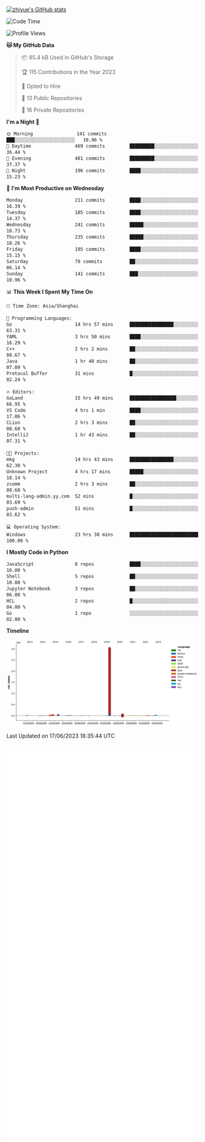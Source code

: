 
[![zhiyue's GitHub stats](https://github-readme-stats.vercel.app/api?username=zhiyue)](https://github.com/anuraghazra/github-readme-stats&&show_icons=true)

<!--START_SECTION:waka-->
![Code Time](http://img.shields.io/badge/Code%20Time-1%2C305%20hrs%2029%20mins-blue)

![Profile Views](http://img.shields.io/badge/Profile%20Views-1-blue)

**🐱 My GitHub Data** 

> 📦 85.4 kB Used in GitHub's Storage 
 > 
> 🏆 115 Contributions in the Year 2023
 > 
> 💼 Opted to Hire
 > 
> 📜 13 Public Repositories 
 > 
> 🔑 16 Private Repositories 
 > 
**I'm a Night 🦉** 

```text
🌞 Morning                141 commits         ███░░░░░░░░░░░░░░░░░░░░░░   10.96 % 
🌆 Daytime                469 commits         █████████░░░░░░░░░░░░░░░░   36.44 % 
🌃 Evening                481 commits         █████████░░░░░░░░░░░░░░░░   37.37 % 
🌙 Night                  196 commits         ████░░░░░░░░░░░░░░░░░░░░░   15.23 % 
```
📅 **I'm Most Productive on Wednesday** 

```text
Monday                   211 commits         ████░░░░░░░░░░░░░░░░░░░░░   16.39 % 
Tuesday                  185 commits         ████░░░░░░░░░░░░░░░░░░░░░   14.37 % 
Wednesday                241 commits         █████░░░░░░░░░░░░░░░░░░░░   18.73 % 
Thursday                 235 commits         █████░░░░░░░░░░░░░░░░░░░░   18.26 % 
Friday                   195 commits         ████░░░░░░░░░░░░░░░░░░░░░   15.15 % 
Saturday                 79 commits          ██░░░░░░░░░░░░░░░░░░░░░░░   06.14 % 
Sunday                   141 commits         ███░░░░░░░░░░░░░░░░░░░░░░   10.96 % 
```


📊 **This Week I Spent My Time On** 

```text
🕑︎ Time Zone: Asia/Shanghai

💬 Programming Languages: 
Go                       14 hrs 57 mins      ████████████████░░░░░░░░░   63.31 % 
YAML                     3 hrs 50 mins       ████░░░░░░░░░░░░░░░░░░░░░   16.29 % 
C++                      2 hrs 2 mins        ██░░░░░░░░░░░░░░░░░░░░░░░   08.67 % 
Java                     1 hr 40 mins        ██░░░░░░░░░░░░░░░░░░░░░░░   07.09 % 
Protocol Buffer          31 mins             █░░░░░░░░░░░░░░░░░░░░░░░░   02.24 % 

🔥 Editors: 
GoLand                   15 hrs 49 mins      █████████████████░░░░░░░░   66.95 % 
VS Code                  4 hrs 1 min         ████░░░░░░░░░░░░░░░░░░░░░   17.06 % 
CLion                    2 hrs 3 mins        ██░░░░░░░░░░░░░░░░░░░░░░░   08.68 % 
IntelliJ                 1 hr 43 mins        ██░░░░░░░░░░░░░░░░░░░░░░░   07.31 % 

🐱‍💻 Projects: 
mkg                      14 hrs 43 mins      ████████████████░░░░░░░░░   62.30 % 
Unknown Project          4 hrs 17 mins       █████░░░░░░░░░░░░░░░░░░░░   18.14 % 
zcomm                    2 hrs 3 mins        ██░░░░░░░░░░░░░░░░░░░░░░░   08.68 % 
multi-lang-admin.yy.com  52 mins             █░░░░░░░░░░░░░░░░░░░░░░░░   03.69 % 
push-admin               51 mins             █░░░░░░░░░░░░░░░░░░░░░░░░   03.62 % 

💻 Operating System: 
Windows                  23 hrs 38 mins      █████████████████████████   100.00 % 
```

**I Mostly Code in Python** 

```text
JavaScript               8 repos             ████░░░░░░░░░░░░░░░░░░░░░   16.00 % 
Shell                    5 repos             ██░░░░░░░░░░░░░░░░░░░░░░░   10.00 % 
Jupyter Notebook         3 repos             ██░░░░░░░░░░░░░░░░░░░░░░░   06.00 % 
HCL                      2 repos             █░░░░░░░░░░░░░░░░░░░░░░░░   04.00 % 
Go                       1 repo              ░░░░░░░░░░░░░░░░░░░░░░░░░   02.00 % 
```



**Timeline**

![Lines of Code chart](https://raw.githubusercontent.com/zhiyue/zhiyue/main/assets/bar_graph.png)


 Last Updated on 17/06/2023 18:35:44 UTC
<!--END_SECTION:waka-->

<!-- [![Top Langs](https://github-readme-stats.vercel.app/api/top-langs/?username=zhiyue)](https://github.com/anuraghazra/github-readme-stats) -->

![](./github-metrics.svg)

